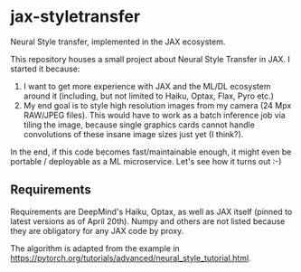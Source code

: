# jax-styletransfer
Neural Style transfer, implemented in the JAX ecosystem.


This repository houses a small project about Neural Style Transfer in JAX. I started it because:
1. I want to get more experience with JAX and the ML/DL ecosystem around it (including, but not limited to Haiku, Optax, Flax, Pyro etc.)
2. My end goal is to style high resolution images from my camera (24 Mpx RAW/JPEG files). This would have to work as a batch inference job via tiling the image, because single graphics cards cannot handle convolutions of these insane image sizes just yet (I think?).

In the end, if this code becomes fast/maintainable enough, it might even be portable / deployable as a ML microservice. Let's see how it turns out :-)

## Requirements
Requirements are DeepMind's Haiku, Optax, as well as JAX itself (pinned to latest versions as of April 20th). Numpy and others are not listed because they are obligatory for any JAX code by proxy.

The algorithm is adapted from the example in https://pytorch.org/tutorials/advanced/neural_style_tutorial.html.
